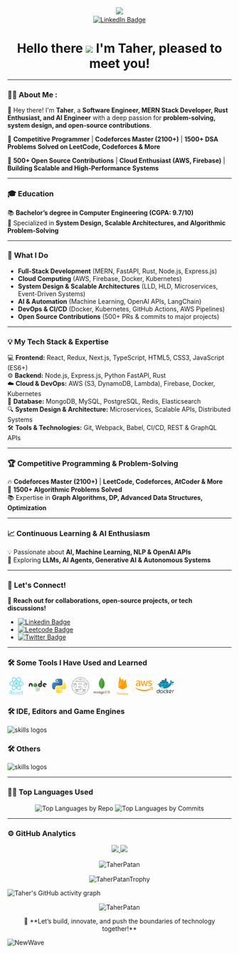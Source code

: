 <div id="header" align="center">
  <img src="https://media.giphy.com/media/ahVlmHJzTMxygUxUou/giphy.gif" width="200"/>
  <div id="badges">
    <a href="https://www.linkedin.com/in/taherpatan/">
      <img src="https://img.shields.io/badge/LinkedIn-blue?style=for-the-badge&logo=linkedin&logoColor=white" alt="LinkedIn Badge"/>
    </a>
  </div>
  <h1>
    Hello there
    <img src="https://media.giphy.com/media/hvRJCLFzcasrR4ia7z/giphy.gif" width="30px"/>
    I'm Taher, pleased to meet you!
  </h1>
</div>

---

### :man_technologist: About Me :
👋 Hey there! I'm **Taher**, a **Software Engineer, MERN Stack Developer, Rust Enthusiast, and AI Engineer** with a deep passion for **problem-solving, system design, and open-source contributions**.  

🚀 **Competitive Programmer** | **Codeforces Master (2100+)** | **1500+ DSA Problems Solved on LeetCode, Codeforces & More**  

🌟 **500+ Open Source Contributions** | **Cloud Enthusiast (AWS, Firebase)** | **Building Scalable and High-Performance Systems**  

---

### 🎓 **Education**
📚 **Bachelor’s degree in Computer Engineering (CGPA: 9.7/10)**  
🎯 Specialized in **System Design, Scalable Architectures, and Algorithmic Problem-Solving**  

---

### 💼 **What I Do**
- **Full-Stack Development** (MERN, FastAPI, Rust, Node.js, Express.js)  
- **Cloud Computing** (AWS, Firebase, Docker, Kubernetes)  
- **System Design & Scalable Architectures** (LLD, HLD, Microservices, Event-Driven Systems)  
- **AI & Automation** (Machine Learning, OpenAI APIs, LangChain)  
- **DevOps & CI/CD** (Docker, Kubernetes, GitHub Actions, AWS Pipelines)  
- **Open Source Contributions** (500+ PRs & commits to major projects)  

---

### 💡 **My Tech Stack & Expertise**
💻 **Frontend:** React, Redux, Next.js, TypeScript, HTML5, CSS3, JavaScript (ES6+)  
⚙️ **Backend:** Node.js, Express.js, Python FastAPI, Rust  
☁️ **Cloud & DevOps:** AWS (S3, DynamoDB, Lambda), Firebase, Docker, Kubernetes  
📡 **Database:** MongoDB, MySQL, PostgreSQL, Redis, Elasticsearch  
🔍 **System Design & Architecture:** Microservices, Scalable APIs, Distributed Systems  
🛠️ **Tools & Technologies:** Git, Webpack, Babel, CI/CD, REST & GraphQL APIs  

---

### 🏆 **Competitive Programming & Problem-Solving**
🔥 **Codeforces Master (2100+)** | **LeetCode, Codeforces, AtCoder & More**  
🚀 **1500+ Algorithmic Problems Solved**  
📚 Expertise in **Graph Algorithms, DP, Advanced Data Structures, Optimization**  

---

### 📈 **Continuous Learning & AI Enthusiasm**
💡 Passionate about **AI, Machine Learning, NLP & OpenAI APIs**  
🚀 Exploring **LLMs, AI Agents, Generative AI & Autonomous Systems**  

---

### 🔗 **Let's Connect!**
📩 **Reach out for collaborations, open-source projects, or tech discussions!**  
- [![Linkedin Badge](https://img.shields.io/static/v1?label=LinkedIn&message=TaherPatan&color=%230077b5&logo=linkedIn&logoColor=%230077b5)](https://www.linkedin.com/in/taherpatan/)
- [![Leetcode Badge](https://img.shields.io/static/v1?label=LeetCode&message=TaherPatan&color=%FFA116&logo=leetcode&logoColor=%FFA116)](https://leetcode.com/TaherPatan/)
- [![Twitter Badge](https://img.shields.io/badge/Twitter-TaherPatan-blue?logo=twitter&logoColor=blue)](https://twitter.com/TaherPatan)

---

### :hammer_and_wrench: **Some Tools I Have Used and Learned**
<div>
  <img src="https://github.com/devicons/devicon/blob/master/icons/react/react-original-wordmark.svg" title="React" alt="React" width="40" height="40"/>&nbsp;
  <img src="https://github.com/devicons/devicon/blob/master/icons/nodejs/nodejs-original-wordmark.svg" title="NodeJS" alt="NodeJS" width="40" height="40"/>&nbsp;
  <img src="https://github.com/devicons/devicon/blob/master/icons/python/python-original.svg" title="Python" alt="Python" width="40" height="40"/>&nbsp;
  <img src="https://github.com/devicons/devicon/blob/master/icons/rust/rust-line.svg" title="Rust" alt="Rust" width="40" height="40"/>&nbsp;
  <img src="https://github.com/devicons/devicon/blob/master/icons/mongodb/mongodb-original-wordmark.svg" title="MongoDB" alt="MongoDB" width="40" height="40"/>&nbsp;
  <img src="https://github.com/devicons/devicon/blob/master/icons/firebase/firebase-plain-wordmark.svg" title="Firebase" alt="Firebase" width="40" height="40"/>&nbsp;
  <img src="https://github.com/devicons/devicon/blob/master/icons/amazonwebservices/amazonwebservices-plain-wordmark.svg" title="AWS" alt="AWS" width="40" height="40"/>&nbsp;
  <img src="https://github.com/devicons/devicon/blob/master/icons/docker/docker-original-wordmark.svg" title="Docker" alt="Docker" width="40" height="40"/>
</div>

### :hammer_and_wrench: **IDE, Editors and Game Engines**
<img src="https://skillicons.dev/icons?i=vscode,visualstudio,idea,vim,replit,mongodb" alt="skills logos" />

### :hammer_and_wrench: **Others**

<img src="https://skillicons.dev/icons?i=linux,bash,regex,powershell,docker,azure,sqlite,nginx,pr,ps,svg,discord,linkedin,netlify,gherkin" alt="skills logos" />

---

### 👨‍💻 **Top Languages Used**
<p align="center">
  <img align="center" src="https://github-profile-summary-cards.vercel.app/api/cards/repos-per-language?username=TaherPatan&theme=nord_dark" alt="Top Languages by Repo" />
  <img align="center" src="https://github-profile-summary-cards.vercel.app/api/cards/most-commit-language?username=TaherPatan&theme=nord_dark" alt="Top Languages by Commits" />
</p>

---

### ⚙️ **GitHub Analytics**
<p align="center">
<a href="https://github.com/TaherPatan">
  <img height="180em" src="https://github-readme-stats-eight-theta.vercel.app/api?username=TaherPatan&show_icons=true&theme=algolia&include_all_commits=true&count_private=true"/>
  <img height="180em" src="https://github-readme-stats-eight-theta.vercel.app/api/top-langs/?username=TaherPatan&layout=compact&langs_count=8&theme=algolia"/>
</a>
 <br />
  
<p align="center"><img align="center" src="https://streak-stats.demolab.com/?user=TaherPatan&theme=algolia" alt="TaherPatan" /></p>

<p align="center"><img align="center" src="https://github-trophies.vercel.app/?username=TaherPatan&column=6&theme=algolia" alt="TaherPatanTrophy" /></p>



 ![Taher's GitHub activity graph]( https://github-readme-activity-graph.vercel.app/graph?username=TaherPatan&theme=react-dark&area=true&hide_border=true#gh-light-mode-only)
 
 <p align="center"><img align="center" src="60157b62652163c01c6d19e2a389338e.gif" alt="TaherPatan" /></p>

<p align="center">
  🚀 **Let’s build, innovate, and push the boundaries of technology together!**  
</p>

![NewWave](https://user-images.githubusercontent.com/81550376/180223136-576934f8-2f40-4fb9-acd9-786d1d5d0f73.svg)
